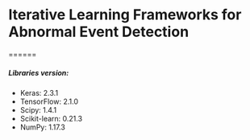 # Iterative Learning Frameworks for Abnormal Event Detection
======

##### Libraries version:
* Keras: 2.3.1
* TensorFlow: 2.1.0
* Scipy: 1.4.1
* Scikit-learn: 0.21.3
* NumPy: 1.17.3
